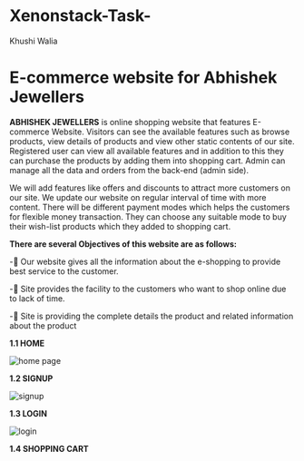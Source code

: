 # Xenonstack-Task-
Khushi Walia
# E-commerce website for Abhishek Jewellers

**ABHISHEK JEWELLERS** is online shopping website that features E-commerce Website. Visitors can see the available features such as browse products, view details of products and view other static contents of our site. Registered user can view all available features and in addition to this they can purchase the products by adding them into shopping cart. Admin can manage all the data and orders from the back-end (admin side).

We will add features like offers and discounts to attract more customers on our site. We update our website on regular interval of time with more content. There will be different payment modes which helps the customers for flexible money transaction. They can choose any suitable mode to buy their wish-list products which they added to shopping cart.

**There are several Objectives of this website are as follows:**

- 	Our website gives all the information about the e-shopping to provide best service to the customer.

-	Site provides the facility to the customers who want to shop online due to lack of time.

-	Site is providing the complete details the product and related information about the product

**1.1 HOME**

![home page](https://user-images.githubusercontent.com/84338091/200984508-f120ad60-471e-4b36-a17b-dd9ffb4b3b9f.jpeg)

**1.2 SIGNUP**

![signup](https://user-images.githubusercontent.com/84338091/200985230-2de08cff-b678-4f26-9cc6-6c0af9741348.png)

**1.3 LOGIN**

![login](https://user-images.githubusercontent.com/84338091/200986131-dc8b0b0f-f3ce-447e-802a-3e2e4c237193.png)

**1.4 SHOPPING CART**




